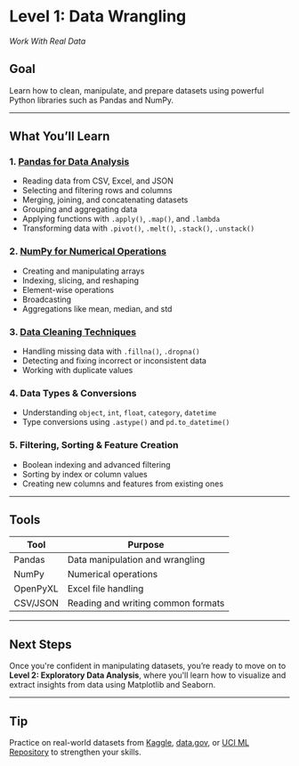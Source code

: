 # Level 1: Data Wrangling 

_Work With Real Data_

## Goal
Learn how to clean, manipulate, and prepare datasets using powerful Python libraries such as Pandas and NumPy.

---

## What You’ll Learn

### 1. [Pandas for Data Analysis](https://github.com/Tanu-N-Prabhu/Python/blob/master/Data%20Analysis/Level%201/pandas_for_data_analysis_1.ipynb)
- Reading data from CSV, Excel, and JSON
- Selecting and filtering rows and columns
- Merging, joining, and concatenating datasets
- Grouping and aggregating data
- Applying functions with `.apply()`, `.map()`, and `.lambda`
- Transforming data with `.pivot()`, `.melt()`, `.stack()`, `.unstack()`

### 2. [NumPy for Numerical Operations](https://github.com/Tanu-N-Prabhu/Python/blob/master/Data%20Analysis/Level%201/numPy_for_numerical_operations.ipynb)
- Creating and manipulating arrays
- Indexing, slicing, and reshaping
- Element-wise operations
- Broadcasting
- Aggregations like mean, median, and std

### 3. [Data Cleaning Techniques](https://github.com/Tanu-N-Prabhu/Python/blob/master/Data%20Analysis/Level%201/data_cleaning_techniques_in_pandas.ipynb)
- Handling missing data with `.fillna()`, `.dropna()`
- Detecting and fixing incorrect or inconsistent data
- Working with duplicate values

### 4. Data Types & Conversions
- Understanding `object`, `int`, `float`, `category`, `datetime`
- Type conversions using `.astype()` and `pd.to_datetime()`

### 5. Filtering, Sorting & Feature Creation
- Boolean indexing and advanced filtering
- Sorting by index or column values
- Creating new columns and features from existing ones

---

## Tools

| Tool       | Purpose                            |
|------------|------------------------------------|
| Pandas     | Data manipulation and wrangling    |
| NumPy      | Numerical operations               |
| OpenPyXL   | Excel file handling                |
| CSV/JSON   | Reading and writing common formats |


---

## Next Steps

Once you're confident in manipulating datasets, you’re ready to move on to **Level 2: Exploratory Data Analysis**, where you'll learn how to visualize and extract insights from data using Matplotlib and Seaborn.

---

## Tip

Practice on real-world datasets from [Kaggle](https://www.kaggle.com/datasets), [data.gov](https://catalog.data.gov/), or [UCI ML Repository](https://archive.ics.uci.edu/ml/index.php) to strengthen your skills.
